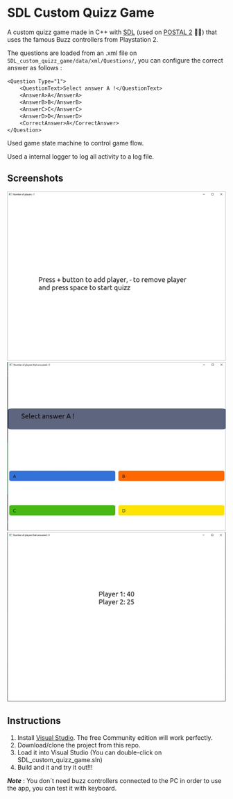 # SDL Custom Quizz Game

A custom quizz game made in C++ with [SDL](https://www.libsdl.org/) (used on [POSTAL 2](https://store.steampowered.com/agecheck/app/223470/) 🥛🔫) that uses the famous Buzz controllers from Playstation 2.

The questions are loaded from an .xml file on `SDL_custom_quizz_game/data/xml/Questions/`,  you can configure the correct answer as follows :

	<Question Type="1">
		<QuestionText>Select answer A !</QuestionText>
		<AnswerA>A</AnswerA>
		<AnswerB>B</AnswerB>
		<AnswerC>C</AnswerC>
		<AnswerD>D</AnswerD>
		<CorrectAnswer>A</CorrectAnswer>
	</Question>
	
Used game state machine to control game flow.

Used a internal logger to log all activity to a log file.

## Screenshots

<img src="SDL_custom_quizz_game/data/graphics/screenshots/menu_state.JPG" />

<img src="SDL_custom_quizz_game/data/graphics/screenshots/questions_state.JPG" />

<img src="SDL_custom_quizz_game/data/graphics/screenshots/results_state.JPG" />


## Instructions

1. Install [Visual Studio](https://visualstudio.microsoft.com/). The free Community edition will work perfectly.
2. Download/clone the project from this repo.
3. Load it into Visual Studio (You can double-click on SDL_custom_quizz_game.sln)
4. Build and it and try it out!!!

**_Note_** : You don´t need buzz controllers connected to the PC in order to use the app, you can test it with keyboard.


